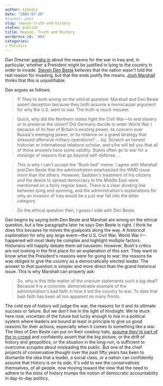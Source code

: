 ```yaml
---
author: kjhealy
date: "2003-07-26"
#layout: post
slug: reason-truth-and-history
status: publish
title: Reason, Truth and History
wordpress_id: '481'
categories:
- Politics
---
```


Dan Drezner [weighs in](http://volokh.com/2003_07_20_volokh_archive.html#105917081573152949) about the reasons for the war in Iraq and, in particular, whether a President might be justified in lying to the country in order to invade. [Steven Den Beste](http://www.opinionjournal.com/extra/?id=110003786) believes that the nation wasn't told the real reason for invading, but that the ends justify the means. [Josh Marshall](http://talkingpointsmemo.com/july0304.html#0722031103pm) thinks that this is unjustifiable.

Dan argues as follows:

> *1) They're both wrong on the ethical question.* Marshall and Den Beste assert deception because they both assume a monocausal argument for why the U.S. went to war. The truth is much messier.

> Quick, why did the Northern states fight the Civil War—to end slavery or to preserve the Union? Did Germany decide to enter World War I because of its fear of Britain's existing power, its concern over Russia's emerging power, or its reliance on a grand strategy that stressed offensive military operations? ...
>  bq. Scratch an honest historian or international relations scholar, and s/he will tell you that all of these answers have some validity. States often go to war for a melange of reasons that go beyond self-defense. ...

> This is why I can't accept the "Bush lied" meme. I agree with Marshall and Den Beste that the administration emphasized the WMD issue more than the others. However, Saddam's treatment of his citizens and the desire to spread democracy to the Middle East were mentioned on a fairly regular basis. There is a clear dividing line between lying and spinning, and the administration's explanations for why an invasion of Iraq would be a just war fall into the latter category.

> On the ethical question then, I guess I side with Den Beste.

Dan begins by saying both Den Beste and Marshall are wrong on the ethical question, but a few paragraphs later he says Den Beste is right. I think he does this because he moves the goalposts along the way. A *historical explanation* for why any large event—the U.S. Civil War, World War I—happened will most likely be complex and highlight multiple factors. Historians will happily debate them *ad nauseam*. However, Bush's critics are not looking in the first place for an explanation of this sort. They want to know what the President's reasons were for going to war: the reasons he was obliged to give the country as a democratically elected leader. The answer to *that* question is simpler and more direct than the grand historical issue. This is why Marshall can properly ask:

> So, why is this little matter of the uranium statements such a big deal? Because it is a concrete, demonstrable example of the administration's bad faith in how it led the country to war. To date that bad-faith has been all too apparent on many fronts.

The cold eye of history will judge the war, the reasons for it and its ultimate success or failure. But we don't live in the light of hindsight. We're stuck here now, uncertain of the future but lucky enough to live in a political system where leaders are bound at least in principle to give us good reasons for their actions, especially when it comes to something like a war. The likes of Den Beste can put on their cowboy hats, [assume they're part of the in-crowd](http://www.matthewyglesias.com/archives/000986.html#000986) and confidently assert that the big picture, or the drift of history and geopolitics, or the situation in the long-run, is sufficient to overcome scruples about misleading the public. But one of the chief projects of conservative thought over the past fifty years has been to dismantle the idea that a leader, a social class, or a nation can confidently assume that History is on its side. It's odd to see the conservatives themselves, of all people, now moving toward the view that the need to adhere to the *telos* of history trumps the notion of democratic accountability in day-to-day politics.
